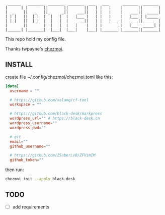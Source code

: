
     ______   _______  _______  _______  ___   ___      _______  _______ 
    |      | |       ||       ||       ||   | |   |    |       ||       |
    |  _    ||   _   ||_     _||    ___||   | |   |    |    ___||  _____|
    | | |   ||  | |  |  |   |  |   |___ |   | |   |    |   |___ | |_____ 
    | |_|   ||  |_|  |  |   |  |    ___||   | |   |___ |    ___||_____  |
    |       ||       |  |   |  |   |    |   | |       ||   |___  _____| |
    |______| |_______|  |___|  |___|    |___| |_______||_______||_______|

This repo hold my config file.

Thanks twpayne's [chezmoi](https://github.com/twpayne/chezmoi).

## INSTALL

create file ~/.config/chezmoi/chezmoi.toml like this:

```toml
[data]
  username = ""

  # https://github.com/xalanq/cf-tool
  workspace = ""

  # https://github.com/black-desk/markpress
  wordpress_url="" # https://black-desk.cn
  wordpress_username=""
  wordpress_pwd=""

  # git
  email=""
  github_username=""

  # https://github.com/ZSaberLv0/ZFVimIM
  github_token=""
```

then run:

```bash
chezmoi init --apply black-desk
```

## TODO

  - [ ] add requirements
